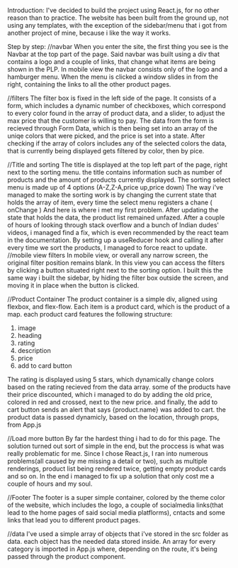 Introduction:
I've decided to build the project using React.js, for no other reason than to practice.
The website has been built from the ground up, not using any templates, with the exception of the sidebar/menu that i got from another project of mine, because i like the way it works.

Step by step:
//navbar
When you enter the site, the first thing you see is the Navbar at the top part of the page. Said navbar was built using a div that contains a logo and a couple of links, that change what items are being shown in the PLP.
In mobile view the navbar consists only of the logo and a hamburger menu.
When the menu is clicked a window slides in from the right, containing the links to all the other product pages.

//filters
The filter box is fixed in the left side of the page.
It consists of a form, which includes a dynamic number of checkboxes, which correspond to every color found in the array of product data, and a slider, to adjust the max price that the customer is willing to pay.
The data from the form is recieved through Form Data, which is then being set into an array of the uniqe colors that were picked, and the price is set into a state.
After checking if the array of colors includes any of the selected colors the data, that is currently being displayed gets filtered by color, then by pice.

//Title and sorting
The title is displayed at the top left part of the page, right next to the sorting menu.
the title contains information such as number of products and the amount of products currently displayed.
The sorting select menu is made up of 4 options (A-Z,Z-A,price up,price down)
The way i've managed to make the sorting work is by changing the current state that holds the array of item, every time the select menu registers a chane ( onChange )
And here is where i met my first problem. After updating the state that holds the data,
the product list remained unfazed. After a couple of hours of looking through stack overflow and a bunch of Indian dudes' videos, i managed find a fix, which is even recommended by the react team in the documentation. By setting up a useReducer hook and calling it after every time we sort the products, I managed to force react to update.
//mobile view filters
In mobile view, or overall any narrow screen, the original filter position remains blank. In this view you can access the filters by clicking a button situated right next to the sorting option. I built this the same way i built the sidebar, by hiding the filter box outside the screen, and moving it in place when the button is clicked.

//Product Container
The product container is a simple div, aligned using flexbox, and flex-flow.
Each item is a product card, which is the product of a map.
each product card features the following structure:

1. image
2. heading
3. rating
4. description
5. price
6. add to card button

The rating is displayed using 5 stars, which dynamically change colors based on the rating recieved from the data array.
some of the products have their price discounted, which i managed to do by adding the old price, colored in red and crossed, next to the new price.
and finally, the add to cart button sends an alert that says {product.name} was added to cart.
the product data is passed dynamicly, based on the location, through props, from App.js

//Load more button
By far the hardest thing i had to do for this page. The solution turned out sort of simple in the end, but the proccess is what was really problematic for me. Since I chose React.js, I ran into numerous problems(all caused by me missing a detail or two), such as multiple renderings, product list being rendered twice, getting empty product cards and so on. In the end i managed to fix up a solution that only cost me a couple of hours and my soul.

//Footer
The footer is a super simple container, colored by the theme color of the website,
which includes the logo, a couple of socialmedia links(that lead to the home pages of said social media platflorms), cntacts and some links that lead you to different product pages.

//data
I've used a simple array of objects that i've stored in the src folder as data.
each object has the needed data stored inside.
An array for every category is imported in App.js where, depending on the route, it's being passed through the product component.